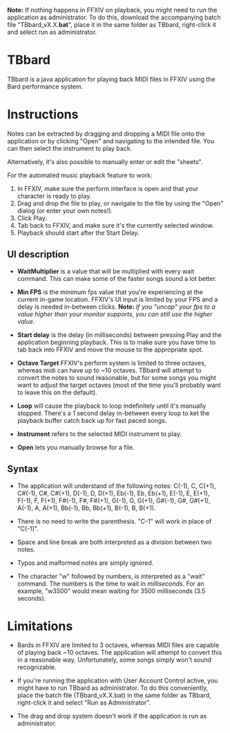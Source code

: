 **Note:** If nothing happens in FFXIV on playback, you might need to run the application as administrator. To do this, download the accompanying batch file "TBbard_vX.X.**bat**", place it in the same folder as TBbard, right-click it and select run as administrator.

# TBbard

TBbard is a java application for playing back MIDI files in FFXIV using the Bard performance system. 

# Instructions

Notes can be extracted by dragging and dropping a MIDI file onto the application or by clicking "Open" and navigating to the intended file. You can then select the instrument to play back.

Alternatively, it's also possible to manually enter or edit the "sheets".

For the automated music playback feature to work:
1. In FFXIV, make sure the perform interface is open and that your character is ready to play.
2. Drag and drop the file to play, or navigate to the file by using the "Open" dialog (or enter your own notes!).
3. Click Play.
4. Tab back to FFXIV, and make sure it's the currently selected window.
5. Playback should start after the Start Delay.

## UI description

* **WaitMultiplier** is a value that will be multiplied with every wait command. This can make some of the faster songs sound a lot better. 

* **Min FPS** is the minimum fps value that you're experiencing at the current in-game location. FFXIV's UI input is limited by your FPS and a delay is needed in-between clicks. **Note:** *If you "uncap" your fps to a value higher than your monitor supports, you can still use the higher value.*

* **Start delay** is the delay (in milliseconds) between pressing Play and the application beginning playback. This is to make sure you have time to tab back into FFXIV and move the mouse to the appropriate spot.

* **Octave Target** FFXIV's perform system is limited to three octaves, whereas midi can have up to ~10 octaves. TBbard will attempt to convert the notes to sound reasonable, but for some songs you might want to adjust the target octaves (most of the time you'll probably want to leave this on the default).

* **Loop** will cause the playback to loop indefinitely until it's manually stopped. There's a 1 second delay in-between every loop to ket the playback buffer catch back up for fast paced songs.

* **Instrument** refers to the selected MIDI instrument to play.

* **Open** lets you manually browse for a file.



## Syntax


* The application will understand of the following notes: C(-1), C, C(+1), C#(-1), C#, C#(+1), D(-1), D, D(+1), Eb(-1), Eb, Eb(+1), E(-1), E, E(+1), F(-1), F, F(+1), F#(-1), F#, F#(+1), G(-1), G, G(+1), G#(-1), G#, G#(+1), A(-1), A, A(+1), Bb(-1), Bb, Bb(+1), B(-1), B, B(+1).

* There is no need to write the parenthesis. "C-1" will work in place of "C(-1)".

* Space and line break are both interpreted as a division between two notes. 

* Typos and malformed notes are simply ignored.

* The character "w" followed by numbers, is interpreted as a "wait" command. The numbers is the time to wait in *milliseconds*. For an example, "w3500" would mean waiting for 3500 milliseconds (3.5 seconds).

# Limitations

* Bards in FFXIV are limited to 3 octaves, whereas MIDI files are capable of playing back ~10 octaves. The application will attempt to convert this in a reasonable way. Unfortunately, some songs simply won't sound recognizable.

* If you're running the application with User Account Control active, you might have to run TBbard as administrator. To do this conveniently, place the batch file (TBbard_vX.X.bat) in the same folder as TBbard, right-click it and select "Run as Administrator".

* The drag and drop system doesn't work if the application is run as administrator.
